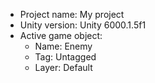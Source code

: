 <!-- UNITY CODE ASSIST INSTRUCTIONS START -->
- Project name: My project
- Unity version: Unity 6000.1.5f1
- Active game object:
  - Name: Enemy
  - Tag: Untagged
  - Layer: Default
<!-- UNITY CODE ASSIST INSTRUCTIONS END -->
